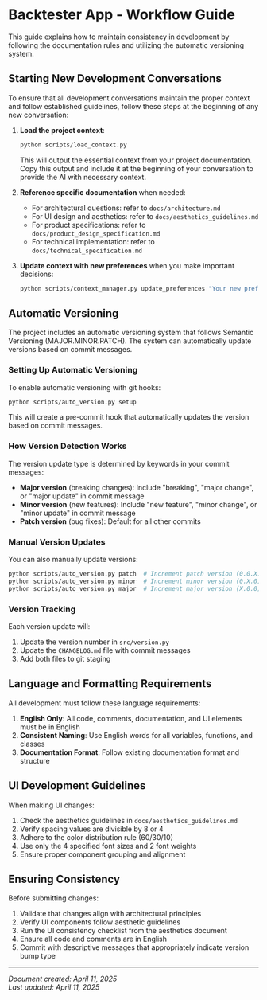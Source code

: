 # Backtester App - Workflow Guide

This guide explains how to maintain consistency in development by following the documentation rules and utilizing the automatic versioning system.

## Starting New Development Conversations

To ensure that all development conversations maintain the proper context and follow established guidelines, follow these steps at the beginning of any new conversation:

1. **Load the project context**:
   ```bash
   python scripts/load_context.py
   ```
   This will output the essential context from your project documentation. Copy this output and include it at the beginning of your conversation to provide the AI with necessary context.

2. **Reference specific documentation** when needed:
   - For architectural questions: refer to `docs/architecture.md`
   - For UI design and aesthetics: refer to `docs/aesthetics_guidelines.md`
   - For product specifications: refer to `docs/product_design_specification.md`
   - For technical implementation: refer to `docs/technical_specification.md`

3. **Update context with new preferences** when you make important decisions:
   ```bash
   python scripts/context_manager.py update_preferences "Your new preference here"
   ```

## Automatic Versioning

The project includes an automatic versioning system that follows Semantic Versioning (MAJOR.MINOR.PATCH). The system can automatically update versions based on commit messages.

### Setting Up Automatic Versioning

To enable automatic versioning with git hooks:

```bash
python scripts/auto_version.py setup
```

This will create a pre-commit hook that automatically updates the version based on commit messages.

### How Version Detection Works

The version update type is determined by keywords in your commit messages:

- **Major version** (breaking changes): Include "breaking", "major change", or "major update" in commit message
- **Minor version** (new features): Include "new feature", "minor change", or "minor update" in commit message
- **Patch version** (bug fixes): Default for all other commits

### Manual Version Updates

You can also manually update versions:

```bash
python scripts/auto_version.py patch  # Increment patch version (0.0.X)
python scripts/auto_version.py minor  # Increment minor version (0.X.0)
python scripts/auto_version.py major  # Increment major version (X.0.0)
```

### Version Tracking

Each version update will:
1. Update the version number in `src/version.py`
2. Update the `CHANGELOG.md` file with commit messages
3. Add both files to git staging

## Language and Formatting Requirements

All development must follow these language requirements:

1. **English Only**: All code, comments, documentation, and UI elements must be in English
2. **Consistent Naming**: Use English words for all variables, functions, and classes
3. **Documentation Format**: Follow existing documentation format and structure

## UI Development Guidelines

When making UI changes:

1. Check the aesthetics guidelines in `docs/aesthetics_guidelines.md`
2. Verify spacing values are divisible by 8 or 4
3. Adhere to the color distribution rule (60/30/10)
4. Use only the 4 specified font sizes and 2 font weights
5. Ensure proper component grouping and alignment

## Ensuring Consistency

Before submitting changes:

1. Validate that changes align with architectural principles
2. Verify UI components follow aesthetic guidelines
3. Run the UI consistency checklist from the aesthetics document
4. Ensure all code and comments are in English
5. Commit with descriptive messages that appropriately indicate version bump type

---

*Document created: April 11, 2025*  
*Last updated: April 11, 2025*